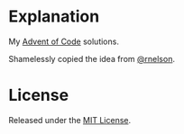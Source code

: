 # Explanation
My [Advent of Code](http://adventofcode.com/) solutions.

Shamelessly copied the idea from [@rnelson](https://github.com/rnelson/adventofcode).

# License
Released under the [MIT License](https://opensource.org/licenses/MIT).
